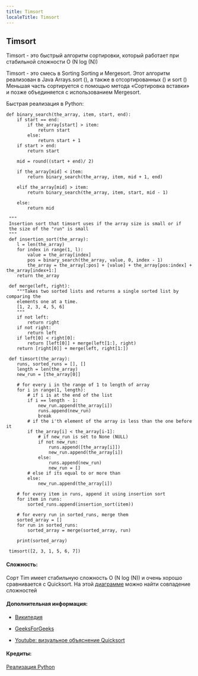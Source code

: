 ```yaml
---
title: Timsort
localeTitle: Timsort
---
```

## Timsort

Timsort - это быстрый алгоритм сортировки, который работает при стабильной сложности O (N log (N))

Timsort - это смесь в Sorting Sorting и Mergesort. Этот алгоритм реализован в Java Arrays.sort (), а также в отсортированных () и sort () Меньшая часть сортируется с помощью метода «Сортировка вставки» и позже объединяется с использованием Mergesort.

Быстрая реализация в Python:
```
def binary_search(the_array, item, start, end): 
    if start == end: 
        if the_array[start] > item: 
            return start 
        else: 
            return start + 1 
    if start > end: 
        return start 
 
    mid = round((start + end)/ 2) 
 
    if the_array[mid] < item: 
        return binary_search(the_array, item, mid + 1, end) 
 
    elif the_array[mid] > item: 
        return binary_search(the_array, item, start, mid - 1) 
 
    else: 
        return mid 
 
 """ 
 Insertion sort that timsort uses if the array size is small or if 
 the size of the "run" is small 
 """ 
 def insertion_sort(the_array): 
    l = len(the_array) 
    for index in range(1, l): 
        value = the_array[index] 
        pos = binary_search(the_array, value, 0, index - 1) 
        the_array = the_array[:pos] + [value] + the_array[pos:index] + the_array[index+1:] 
    return the_array 
 
 def merge(left, right): 
    """Takes two sorted lists and returns a single sorted list by comparing the 
    elements one at a time. 
    [1, 2, 3, 4, 5, 6] 
    """ 
    if not left: 
        return right 
    if not right: 
        return left 
    if left[0] < right[0]: 
        return [left[0]] + merge(left[1:], right) 
    return [right[0]] + merge(left, right[1:]) 
 
 def timsort(the_array): 
    runs, sorted_runs = [], [] 
    length = len(the_array) 
    new_run = [the_array[0]] 
 
    # for every i in the range of 1 to length of array 
    for i in range(1, length): 
        # if i is at the end of the list 
        if i == length - 1: 
            new_run.append(the_array[i]) 
            runs.append(new_run) 
            break 
        # if the i'th element of the array is less than the one before it 
        if the_array[i] < the_array[i-1]: 
            # if new_run is set to None (NULL) 
            if not new_run: 
                runs.append([the_array[i]]) 
                new_run.append(the_array[i]) 
            else: 
                runs.append(new_run) 
                new_run = [] 
        # else if its equal to or more than 
        else: 
            new_run.append(the_array[i]) 
 
    # for every item in runs, append it using insertion sort 
    for item in runs: 
        sorted_runs.append(insertion_sort(item)) 
 
    # for every run in sorted_runs, merge them 
    sorted_array = [] 
    for run in sorted_runs: 
        sorted_array = merge(sorted_array, run) 
 
    print(sorted_array) 
 
 timsort([2, 3, 1, 5, 6, 7]) 
```

#### Сложность:

Сорт Tim имеет стабильную сложность O (N log (N)) и очень хорошо сравнивается с Quicksort. На этой [диаграмме](https://cdn-images-1.medium.com/max/1600/1*1CkG3c4mZGswDShAV9eHbQ.png) можно найти совпадение сложностей

#### Дополнительная информация:

*   [Википедия](https://en.wikipedia.org/wiki/Timsort)
    
*   [GeeksForGeeks](https://www.geeksforgeeks.org/timsort/)
    
*   [Youtube: визуальное объяснение Quicksort](https://www.youtube.com/watch?v=jVXsjswWo44)
    

#### Кредиты:

[Реализация Python](https://hackernoon.com/timsort-the-fastest-sorting-algorithm-youve-never-heard-of-36b28417f399)